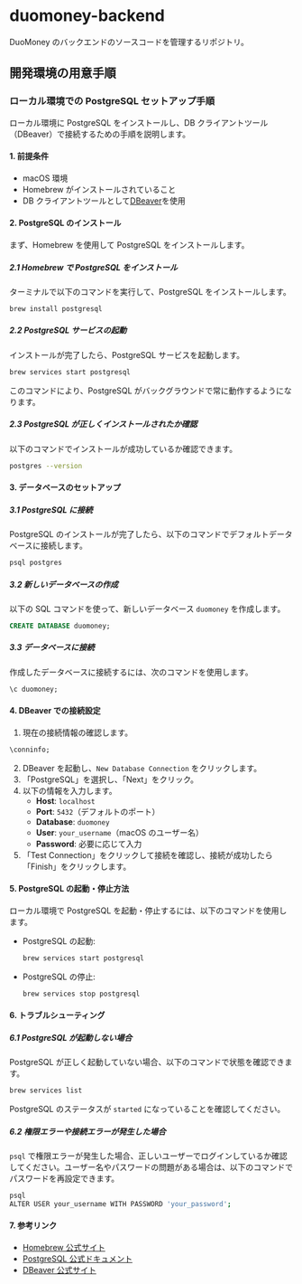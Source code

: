 # duomoney-backend

DuoMoney のバックエンドのソースコードを管理するリポジトリ。

## 開発環境の用意手順

### ローカル環境での PostgreSQL セットアップ手順

ローカル環境に PostgreSQL をインストールし、DB クライアントツール（DBeaver）で接続するための手順を説明します。

#### 1. 前提条件

- macOS 環境
- Homebrew がインストールされていること
- DB クライアントツールとして[DBeaver](https://dbeaver.io/download/)を使用

#### 2. PostgreSQL のインストール

まず、Homebrew を使用して PostgreSQL をインストールします。

##### 2.1 Homebrew で PostgreSQL をインストール

ターミナルで以下のコマンドを実行して、PostgreSQL をインストールします。

```bash
brew install postgresql
```

##### 2.2 PostgreSQL サービスの起動

インストールが完了したら、PostgreSQL サービスを起動します。

```bash
brew services start postgresql
```

このコマンドにより、PostgreSQL がバックグラウンドで常に動作するようになります。

##### 2.3 PostgreSQL が正しくインストールされたか確認

以下のコマンドでインストールが成功しているか確認できます。

```bash
postgres --version
```

#### 3. データベースのセットアップ

##### 3.1 PostgreSQL に接続

PostgreSQL のインストールが完了したら、以下のコマンドでデフォルトデータベースに接続します。

```bash
psql postgres
```

##### 3.2 新しいデータベースの作成

以下の SQL コマンドを使って、新しいデータベース `duomoney` を作成します。

```sql
CREATE DATABASE duomoney;
```

##### 3.3 データベースに接続

作成したデータベースに接続するには、次のコマンドを使用します。

```sql
\c duomoney;
```

#### 4. DBeaver での接続設定

1. 現在の接続情報の確認します。

```sql
\conninfo;
```

2. DBeaver を起動し、`New Database Connection` をクリックします。
3. 「PostgreSQL」を選択し、「Next」をクリック。
4. 以下の情報を入力します。
   - **Host**: `localhost`
   - **Port**: `5432`（デフォルトのポート）
   - **Database**: `duomoney`
   - **User**: `your_username`（macOS のユーザー名）
   - **Password**: 必要に応じて入力
5. 「Test Connection」をクリックして接続を確認し、接続が成功したら「Finish」をクリックします。

#### 5. PostgreSQL の起動・停止方法

ローカル環境で PostgreSQL を起動・停止するには、以下のコマンドを使用します。

- PostgreSQL の起動:

  ```bash
  brew services start postgresql
  ```

- PostgreSQL の停止:

  ```bash
  brew services stop postgresql
  ```

#### 6. トラブルシューティング

##### 6.1 PostgreSQL が起動しない場合

PostgreSQL が正しく起動していない場合、以下のコマンドで状態を確認できます。

```bash
brew services list
```

PostgreSQL のステータスが `started` になっていることを確認してください。

##### 6.2 権限エラーや接続エラーが発生した場合

`psql` で権限エラーが発生した場合、正しいユーザーでログインしているか確認してください。ユーザー名やパスワードの問題がある場合は、以下のコマンドでパスワードを再設定できます。

```bash
psql
ALTER USER your_username WITH PASSWORD 'your_password';
```

#### 7. 参考リンク

- [Homebrew 公式サイト](https://brew.sh/)
- [PostgreSQL 公式ドキュメント](https://www.postgresql.org/docs/)
- [DBeaver 公式サイト](https://dbeaver.io/)

